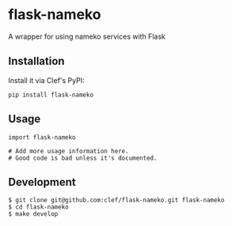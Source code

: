 # flask-nameko

A wrapper for using nameko services with Flask

## Installation

Install it via Clef's PyPI:

    pip install flask-nameko

## Usage
    import flask-nameko

    # Add more usage information here.
    # Good code is bad unless it's documented.

## Development

    $ git clone git@github.com:clef/flask-nameko.git flask-nameko
    $ cd flask-nameko
    $ make develop
